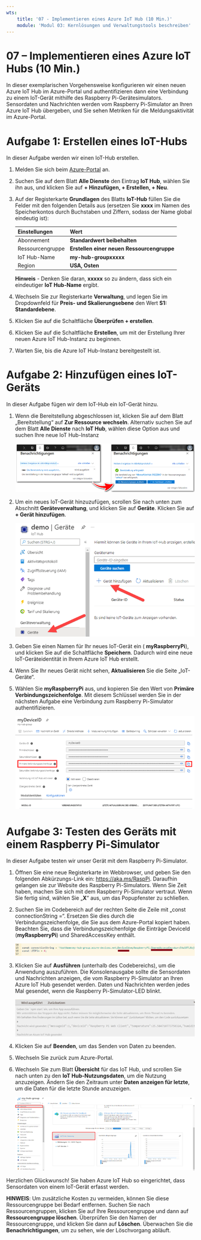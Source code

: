```yaml
---
wts:
    title: '07 - Implementieren eines Azure IoT Hub (10 Min.)'
    module: 'Modul 03: Kernlösungen und Verwaltungstools beschreiben'
---
```

# 07 – Implementieren eines Azure IoT Hubs (10 Min.)

In dieser exemplarischen Vorgehensweise konfigurieren wir einen neuen Azure IoT Hub im Azure-Portal und authentifizieren dann eine Verbindung zu einem IoT-Gerät mithilfe des Raspberry Pi-Gerätesimulators. Sensordaten und Nachrichten werden vom Raspberry Pi-Simulator an Ihren Azure IoT Hub übergeben, und Sie sehen Metriken für die Meldungsaktivität im Azure-Portal.

# Aufgabe 1: Erstellen eines IoT-Hubs 

In dieser Aufgabe werden wir einen IoT-Hub erstellen. 

1. Melden Sie sich beim [Azure-Portal](https://portal.azure.com) an.

2. Suchen Sie auf dem Blatt **Alle Dienste** den Eintrag **IoT Hub**, wählen Sie ihn aus, und klicken Sie auf **+ Hinzufügen, + Erstellen, + Neu**.

3. Auf der Registerkarte **Grundlagen** des Blatts **IoT-Hub** füllen Sie die Felder mit den folgenden Details aus (ersetzen Sie **xxxx** im Namen des Speicherkontos durch Buchstaben und Ziffern, sodass der Name global eindeutig ist):

    | Einstellungen | Wert |
    |--|--|
    | Abonnement | **Standardwert beibehalten** |
    | Ressourcengruppe | **Erstellen einer neuen Ressourcengruppe** |
    | IoT Hub-Name | **my-hub-groupxxxxx** |
    | Region | **USA, Osten** |

    **Hinweis** - Denken Sie daran, **xxxxx** so zu ändern, dass sich ein eindeutiger **IoT Hub-Name** ergibt.

4. Wechseln Sie zur Registerkarte **Verwaltung**, und legen Sie im Dropdownfeld für **Preis- und Skalierungsebene** den Wert **S1: Standardebene**.

5. Klicken Sie auf die Schaltfläche **Überprüfen + erstellen**.

6. Klicken Sie auf die Schaltfläche **Erstellen**, um mit der Erstellung Ihrer neuen Azure IoT Hub-Instanz zu beginnen.

7. Warten Sie, bis die Azure IoT Hub-Instanz bereitgestellt ist. 

# Aufgabe 2: Hinzufügen eines IoT-Geräts

In dieser Aufgabe fügen wir dem IoT-Hub ein IoT-Gerät hinzu. 

1. Wenn die Bereitstellung abgeschlossen ist, klicken Sie auf dem Blatt „Bereitstellung“ auf **Zur Ressource wechseln**. Alternativ suchen Sie auf dem Blatt **Alle Dienste** nach **IoT Hub**, wählen diese Option aus und suchen Ihre neue IoT Hub-Instanz

	![Screenshot der Benachrichtigungen „Die Bereitstellung wird ausgeführt“ und „Bereitstellung erfolgreich“ im Azure-Portal.](../images/0601.png)

2. Um ein neues IoT-Gerät hinzuzufügen, scrollen Sie nach unten zum Abschnitt **Geräteverwaltung**, und klicken Sie auf **Geräte**. Klicken Sie auf **+ Gerät hinzufügen**.

	![Screenshot des Bereichs „IoT-Geräte“, der auf dem IoT Hub-Navigationsblatt im Azure-Portal hervorgehoben ist. Die Schaltfläche „Neu“ ist hervorgehoben, um zu veranschaulichen, wie dem IoT-Hub eine neue IoT-Geräteidentität hinzugefügt wird.](../images/0602.png)

3. Geben Sie einen Namen für Ihr neues IoT-Gerät ein ( **myRaspberryPi**), und klicken Sie auf die Schaltfläche **Speichern**. Dadurch wird eine neue IoT-Geräteidentität in Ihrem Azure IoT Hub erstellt.

4. Wenn Sie Ihr neues Gerät nicht sehen, **Aktualisieren** Sie die Seite „IoT-Geräte“. 

5. Wählen Sie **myRaspberryPi** aus, und kopieren Sie den Wert von **Primäre Verbindungszeichenfolge**. Mit diesem Schlüssel werden Sie in der nächsten Aufgabe eine Verbindung zum Raspberry Pi-Simulator authentifizieren.

	![Screenshot der Seite „Primäre Verbindungszeichenfolge“ mit hervorgehobenem Kopiersymbol.](../images/0603.png)

# Aufgabe 3: Testen des Geräts mit einem Raspberry Pi-Simulator

In dieser Aufgabe testen wir unser Gerät mit dem Raspberry Pi-Simulator. 

1. Öffnen Sie eine neue Registerkarte im Webbrowser, und geben Sie den folgenden Abkürzungs-Link ein: https://aka.ms/RaspPi. Daraufhin gelangen sie zur Website des Raspberry Pi-Simulators. Wenn Sie Zeit haben, machen Sie sich mit dem Raspberry Pi-Simulator vertraut. Wenn Sie fertig sind, wählen Sie „**X**“ aus, um das Popupfenster zu schließen.

2. Suchen Sie im Codebereich auf der rechten Seite die Zeile mit „const connectionString =“. Ersetzen Sie dies durch die Verbindungszeichenfolge, die Sie aus dem Azure-Portal kopiert haben. Beachten Sie, dass die Verbindungszeichenfolge die Einträge DeviceId (**myRaspberryPi**) und SharedAccessKey enthält.

	![Screenshot des Codierungsbereichs im Raspberry Pi-Simulator.](../images/0604.png)

3. Klicken Sie auf **Ausführen** (unterhalb des Codebereichs), um die Anwendung auszuführen. Die Konsolenausgabe sollte die Sensordaten und Nachrichten anzeigen, die vom Raspberry Pi-Simulator an Ihren Azure IoT Hub gesendet werden. Daten und Nachrichten werden jedes Mal gesendet, wenn die Raspberry Pi-Simulator-LED blinkt. 

	![Screenshot der Raspberry Pi.Simulator-Konsole.  Die Konsolenausgabe zeigt Sensordaten und Nachrichten an, die vom Raspberry Pi-Simulator an Azure IoT Hub gesendet wurden.](../images/0605.png)

5. Klicken Sie auf **Beenden**, um das Senden von Daten zu beenden.

6. Wechseln Sie zurück zum Azure-Portal.

7. Wechseln Sie zum Blatt **Übersicht** für das IoT Hub, und scrollen Sie nach unten zu den **IoT Hub-Nutzungsdaten**, um die Nutzung anzuzeigen. Ändern Sie den Zeitraum unter **Daten anzeigen für letzte**, um die Daten für die letzte Stunde anzuzeigen.

	![Screenshot der Metriken im IoT-Hub-Nutzungsbereich des Azure-Portals.](../images/0606.png)


Herzlichen Glückwunsch! Sie haben Azure IoT Hub so eingerichtet, dass Sensordaten von einem IoT-Gerät erfasst werden.

**HINWEIS**: Um zusätzliche Kosten zu vermeiden, können Sie diese Ressourcengruppe bei Bedarf entfernen. Suchen Sie nach Ressourcengruppen, klicken Sie auf Ihre Ressourcengruppe und dann auf **Ressourcengruppe löschen**. Überprüfen Sie den Namen der Ressourcengruppe, und klicken Sie dann auf **Löschen**. Überwachen Sie die **Benachrichtigungen**, um zu sehen, wie der Löschvorgang abläuft.
